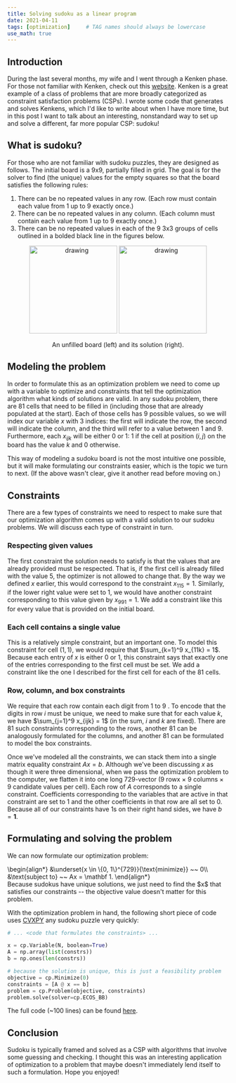 ```yaml
---
title: Solving sudoku as a linear program
date: 2021-04-11
tags: [optimization]     # TAG names should always be lowercase
use_math: true
---
```


## Introduction
During the last several months, my wife and I went through a Kenken phase. For
those not familiar with Kenken, check out this [website](https://www.kenkenpuzzle.com).
Kenken is a great example of a class of problems that are more broadly categorized as
constraint satisfaction problems (CSPs). I wrote some code that generates and solves Kenkens,
which I'd like to write about when I have more time, but in this post I want to talk about
an interesting, nonstandard way to set up and solve a different, far more popular CSP: sudoku!

## What is sudoku?
For those who are not familiar with sudoku puzzles, they are designed as follows.
The initial board is a 9x9, partially filled in grid. The goal is for the solver
to find (the unique) values for the empty squares so that the board satisfies the following
rules:
1. There can be no repeated values in any row. (Each row must contain each value
  from 1 up to 9 exactly once.)
2. There can be no repeated values in any column. (Each column must contain each
  value from 1 up to 9 exactly once.)
3. There can be no repeated values in each of the 9 3x3 groups of cells outlined
  in a bolded black line in the figures below.

<div align='center'>
<img src="initial.png" alt="drawing" width="200" height="200"/>
<img src="solved.png" alt="drawing" width="200" height="200"/>
<p>An unfilled board (left) and its solution (right).</p>
</div>


## Modeling the problem
In order to formulate this as an optimization problem we need to come up with a
variable to optimize and constraints that tell the optimization algorithm what kinds
of solutions are valid. In any sudoku problem, there are 81 cells that need to
be filled in (including those that are already populated at the start). Each of those
cells has 9 possible values, so we will index our variable $x$ with 3 indices: the first
will indicate the row, the second will indicate the column, and the third will refer to a
value between 1 and 9. Furthermore, each $x_{ijk}$ will be either 0 or 1: 1 if the cell
at position $(i, j)$ on the board has the value $k$ and 0 otherwise.

This way of modeling a sudoku board is not the most intuitive one possible, but it
will make formulating our constraints easier, which is the topic we turn to next. (If
the above wasn't clear, give it another read before moving on.)

## Constraints
There are a few types of constraints we need to respect to make sure that our
optimization algorithm comes up with a valid solution to our sudoku problems. We
will discuss each type of constraint in turn.

### Respecting given values
The first constraint the solution needs to satisfy is that the values that are
already provided must be respected. That is, if the first cell is already
filled with the value 5, the optimizer is not allowed to change that. By the way
we defined $x$ earlier, this would correspond to the constraint $x_{115} = 1$. Similarly,
if the lower right value were set to 1, we would have another constraint corresponding
to this value given by $x_{991} = 1$. We add a constraint like this for every value
that is provided on the initial board.

### Each cell contains a single value
This is a relatively simple constraint, but an important one. To model this constraint
for cell $(1, 1)$, we would require that $\sum_{k=1}^9 x_{11k} = 1$. Because each
entry of $x$ is either 0 or 1, this constraint says that exactly one of the entries
corresponding to the first cell must be set. We add a constraint like the one I described
for the first cell for each of the 81 cells.

### Row, column, and box constraints
We require that each row contain each digit from 1 to 9 . To encode that the digits
in row $i$ must be unique, we need to make sure that for each value $k$, we have
$\sum_{j=1}^9 x_{ijk} = 1$ (in the sum, $i$ and $k$ are fixed). There are 81 such
constraints corresponding to the rows, another 81 can be analogously formulated
for the columns, and another 81 can be formulated to model the box constraints.

Once we've modeled all the constraints, we can stack them into a single matrix
equality constraint $Ax = b$. Although we've been discussing $x$ as though
it were three dimensional, when we pass the optimization problem to the computer, we
flatten it into one long 729-vector (9 rowx $\times$ 9 columns $\times$ 9
candidate values per cell). Each row of $A$ corresponds to a single constraint.
Coefficients corresponding to the variables that are active in that constraint
are set to 1 and the other coefficients in that row are all set to 0. Because
all of our constraints have 1s on their right hand sides, we have $b = \mathbf 1$.

## Formulating and solving the problem
We can now formulate our optimization problem:
<div>
\begin{align*}
  &\underset{x \in \{0, 1\}^{729}}{\text{minimize}} ~~ 0\\
  &\text{subject to} ~~ Ax = \mathbf 1.
\end{align*}
</div>
Because sudokus have unique solutions, we just need to find the $x$ that satisfies
our constraints -- the objective value doesn't matter for this problem.

With the optimization problem in hand, the following short piece of code
uses [CVXPY](https://www.cvxpy.org) any sudoku puzzle very quickly:
```python
# ... <code that formulates the constraints> ...

x = cp.Variable(N, boolean=True)
A = np.array(list(constrs))
b = np.ones(len(constrs))

# because the solution is unique, this is just a feasibility problem
objective = cp.Minimize(0)
constraints = [A @ x == b]
problem = cp.Problem(objective, constraints)
problem.solve(solver=cp.ECOS_BB)
```
The full code (~100 lines) can be found [here](https://github.com/gindij/SudokuLP).

## Conclusion
Sudoku is typically framed and solved as a CSP with
algorithms that involve some guessing and checking. I thought this was an interesting
application of optimization to a problem that maybe doesn't immediately lend itself
to such a formulation. Hope you enjoyed!
